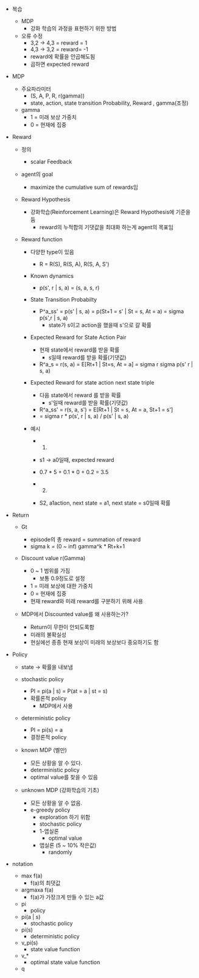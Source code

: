- 복습
	- MDP
		- 강화 학습의 과정을 표현하기 위한 방법
	- 오류 수정
		- 3,2 -> 4,3 = reward = 1
		- 4,3 -> 3,2 = reward= -1
		- reward에 확률을 안곱해도됨
		- 곱하면 expected reward

- MDP
	-  주요파라미터
		- (S, A, P, R, r(gamma))
		- state, action, state transition Probability, Reward , gamma(조정)
	- gamma
		- 1 = 미래 보상 가중치
		- 0 = 현재에 집중

- Reward
	- 정의
		- scalar Feedback
	
	- agent의 goal
		- maximize the cumulative sum of rewards임
	
	- Reward Hypothesis 
		- 강화학습(Reinforcement Learning)은 Reward Hypothesis에 기준을 둠 
			- reward의 누적합의 기댓값을 최대화 하는게 agent의 목표임
	
	-  Reward function
		- 다양한 type이 있음
			- R = R(S), R(S, A), R(S, A, S')
		
		- Known dynamics
			- p(s', r | s, a) = (s, a, s, r)
		
		- State Transition Probabilty
			- P^a_ss' = p(s' | s, a) = p(St+1 = s' | St = s, At = a) = sigma p(s',r | s, a)
				- state가 s이고 action을 했을때 s'으로 갈 확률
		
		- Expected Reward for State Action Pair
			- 현재 state에서 reward를 받을 확률
				- s일때 reward를 받을 확률(기댓값)
			- R^a_s = r(s, a) = E\[Rt+1 | St=s, At = a] = sigma r sigma p(s' r | s, a)
		
		- Expected Reward for state action next state triple
			- 다음 state에서 reward 를 받을 확률
				- s'일때 reward를 받을 확률(기댓값)
			- R^a_ss' = r(s, a, s') = E\[Rt+1 | St = s, At = a, St+1 = s']
			- = sigma r \* p(s', r | s, a) / p(s' | s, a)
		
		- 예시
			- 1)
			- s1 -> a0일때, expected reward
			- 0.7 * 5 + 0.1 * 0 + 0.2 = 3.5
			
			- 2)
			- S2, a1action, next state = a1, next state = s0일때 확률
	
-  Return
	- Gt
		- episode의 총 reward = summation of reward
		- sigma k = (0 ~ inf) gamma^k \* Rt+k+1
	
	- Discount value r(Gamma)
		- 0 ~ 1 범위를 가짐
			- 보통 0.9정도로 설정
		- 1 =  미래 보상에 대한 가중치
		- 0 = 현재에 집중
		- 현재 reward와 미래 reward를 구분하기 위해 사용
	
	- MDP에서 Discounted value를 왜 사용하는가? 
		- Return이 무한이 안되도록함
		- 미래의 불확실성
		- 현실에선 종종 현재 보상이 미래의 보상보다 중요하기도 함

- Policy
	- state -> 확률을 내보냄
	
	- stochastic policy
		- PI = pi(a | s) = P(at = a | st = s)
		- 확률론적 policy
			- MDP에서 사용
	- deterministic policy
		- PI = pi(s) = a
		- 결정론적 policy
	
	- known MDP (벨만)
		- 모든 상황을 알 수 있다.
		- deterministic policy
		- optimal value를 찾을 수 있음
	- unknown MDP (강화학습의 기초)
		- 모든 상황을 알 수 없음.
		- e-greedy policy
			- exploration 하기 위함
			- stochastic policy
			- 1-앱실론
				- optimal value
			- 앱실론 (5 ~ 10% 작은값)
				- randomly

- notation
	- max f(a)
		- f(a)의 최댓값
	- argmaxa f(a)
		- f(a)가 가장크게 만들 수 있는 a값
	- pi
		- policy
	- pi(a | s)
		- stochastic policy
	- pi(s)
		- deterministic policy
	- v_pi(s)
		- state value function
	- v_*
		- optimal state value function
	- q